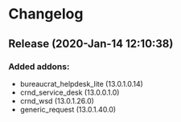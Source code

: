 # Changelog

## Release (2020-Jan-14 12:10:38)

### Added addons:

- bureaucrat_helpdesk_lite (13.0.1.0.14)
- crnd_service_desk (13.0.0.1.0)
- crnd_wsd (13.0.1.26.0)
- generic_request (13.0.1.40.0)


